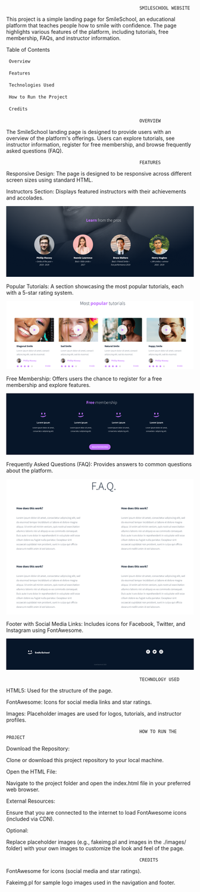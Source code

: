                                                       SMILESCHOOL WEBSITE


This project is a simple landing page for SmileSchool, an educational platform that teaches people how to smile with confidence. The page highlights various features of the platform, including tutorials, free membership, FAQs, and instructor information.

Table of Contents

     Overview

     Features

     Technologies Used

     How to Run the Project

     Credits

                                                      OVERVIEW

The SmileSchool landing page is designed to provide users with an overview of the platform's offerings. Users can explore tutorials, see instructor information, register for free membership, and browse frequently asked questions (FAQ).

                                                      FEATURES

Responsive Design: The page is designed to be responsive across different screen sizes using standard HTML.

Instructors Section: Displays featured instructors with their achievements and accolades.

 ![alt text](image.png)


Popular Tutorials: A section showcasing the most popular tutorials, each with a 5-star rating system.

 ![alt text](Tutorials%202.png)


Free Membership: Offers users the chance to register for a free membership and explore features.

 ![alt text](Free%20Membership%202.png)


Frequently Asked Questions (FAQ): Provides answers to common questions about the platform.

 ![alt text](FAQ%202.png)


Footer with Social Media Links: Includes icons for Facebook, Twitter, and Instagram using FontAwesome.

 ![alt text](Footer%202.png)


                                                      TECHNOLOGY USED

HTML5: Used for the structure of the page.

FontAwesome: Icons for social media links and star ratings.

Images: Placeholder images are used for logos, tutorials, and instructor profiles.

                                                      HOW TO RUN THE PROJECT

Download the Repository:

Clone or download this project repository to your local machine.

Open the HTML File:

Navigate to the project folder and open the index.html file in your preferred web browser.

External Resources:

Ensure that you are connected to the internet to load FontAwesome icons (included via CDN).

Optional:

Replace placeholder images (e.g., fakeimg.pl and images in the ./images/ folder) with your own images to customize the look and feel of the page.

                                                      CREDITS

FontAwesome for icons (social media and star ratings).

Fakeimg.pl for sample logo images used in the navigation and footer.

